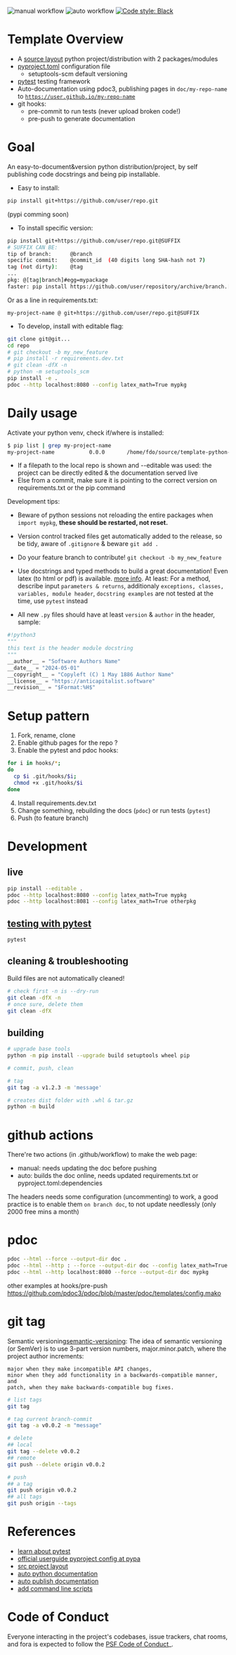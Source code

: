 ![manual workflow](https://github.com/fdobad/template-python-package/actions/workflows/manual.yml/badge.svg)
![auto workflow](https://github.com/fdobad/template-python-package/actions/workflows/auto.yml/badge.svg)
<a href=https://github.com/psf/black>![Code style: Black](https://img.shields.io/badge/code%20style-black-000000.svg)</a>

# Template Overview

* A [source layout][src-layout] python project/distribution with 2 packages/modules
* [pyproject.toml][pyproject_config] configuration file
    - setuptools-scm default versioning
* [pytest][pytest] testing framework
* Auto-documentation using pdoc3, publishing pages in `doc/my-repo-name` to [`https://user.github.io/my-repo-name`](https://fdobad.github.io/template-python-package)
* git hooks:
    - pre-commit to run tests (never upload broken code!)
    - pre-push to generate documentation

# Goal

An easy-to-document&version python distribution/project, by self publishing code docstrings and being pip installable.

* Easy to install:
```bash
pip install git+https://github.com/user/repo.git
```
(pypi comming soon)

* To install specific version:
```bash
pip install git+https://github.com/user/repo.git@SUFFIX
# SUFFIX CAN BE:
tip of branch:      @branch
specific commit:    @commit_id  (40 digits long SHA-hash not 7)
tag (not dirty):    @tag
...
pkg: @[tag|branch]#egg=mypackage
faster: pip install https://github.com/user/repository/archive/branch.[zip|wheel]
```
Or as a line in requirements.txt:
```
my-project-name @ git+https://github.com/user/repo.git@SUFFIX
```

* To develop, install with editable flag:
```bash
git clone git@git...
cd repo
# git checkout -b my_new_feature
# pip install -r requirements.dev.txt
# git clean -dfX -n
# python -m setuptools_scm
pip install -e .
pdoc --http localhost:8080 --config latex_math=True mypkg
```

# Daily usage 

Activate your python venv, check if/where is installed: 
```bash
$ pip list | grep my-project-name
my-project-name           0.0.0       /home/fdo/source/template-python-package
```
* If a filepath to the local repo is shown and --editable was used: the project can be directly edited & the documentation served live  
* Else from a commit, make sure it is pointing to the correct version on requirements.txt or the pip command

Development tips:
* Beware of python sessions not reloading the entire packages when `import mypkg`, __these should be restarted, not reset.__
* Version control tracked files get automatically added to the release, so be tidy, aware of `.gitignore` & beware `git add .`
* Do your feature branch to contribute! `git checkout -b my_new_feature`
* Use docstrings and typed methods to build a great documentation! Even latex (to html or pdf) is available. [more info](https://pdoc3.github.io/pdoc/doc/pdoc/#what-objects-are-documented). At least: For a method, describe input `parameters & returns`, additionaly `exceptions, classes, variables, module header`, `docstring examples` are not tested at the time, use `pytest` instead
    
* All new `.py` files should have at least `version` & `author` in the header, sample:
```python
#!python3
""" 
this text is the header module docstring
"""
__author__ = "Software Authors Name"
__date__ = "2024-05-01"
__copyright__ = "Copyleft (C) 1 May 1886 Author Name"
__license__ = "https://anticapitalist.software"
__revision__ = "$Format:%H$"
```

# Setup pattern

1. Fork, rename, clone
2. Enable github pages for the repo ?
3. Enable the pytest and pdoc hooks:
```bash
for i in hooks/*; 
do 
  cp $i .git/hooks/$i; 
  chmod +x .git/hooks/$i
done
```
4. Install requirements.dev.txt
5. Change something, rebuilding the docs (`pdoc`) or run tests (`pytest`)
6. Push (to feature branch)

# Development

## live
```bash
pip install --editable .
pdoc --http localhost:8080 --config latex_math=True mypkg
pdoc --http localhost:8081 --config latex_math=True otherpkg
```

## [testing with pytest][pytest]
```
pytest
```

## cleaning & troubleshooting
Build files are not automatically cleaned!
```bash
# check first -n is --dry-run
git clean -dfX -n
# once sure, delete them
git clean -dfX
```

## building
```bash
# upgrade base tools
python -m pip install --upgrade build setuptools wheel pip

# commit, push, clean

# tag
git tag -a v1.2.3 -m 'message'

# creates dist folder with .whl & tar.gz
python -m build
```

# github actions
There're two actions (in .github/workflow) to make the web page:

* manual: needs updating the doc before pushing  
* auto: builds the doc online, needs updated requirements.txt or pyproject.toml:dependencies  

The headers needs some configuration (uncommenting) to work, a good practice is to enable them `on branch doc`, to not update needlessly (only 2000 free mins a month)

# pdoc
```bash
pdoc --html --force --output-dir doc .
pdoc --html --http : --force --output-dir doc --config latex_math=True .
pdoc --html --http localhost:8080 --force --output-dir doc mypkg
```
other examples at hooks/pre-push  
https://github.com/pdoc3/pdoc/blob/master/pdoc/templates/config.mako

# git tag
Semantic versioning[semantic-versioning]: The idea of semantic versioning (or SemVer) is to use 3-part version numbers, major.minor.patch, where the project author increments:

    major when they make incompatible API changes,
    minor when they add functionality in a backwards-compatible manner, and
    patch, when they make backwards-compatible bug fixes.

```bash
# list tags
git tag

# tag current branch-commit
git tag -a v0.0.2 -m "message"

# delete 
## local
git tag --delete v0.0.2
## remote
git push --delete origin v0.0.2

# push 
## a tag
git push origin v0.0.2
## all tags
git push origin --tags
```

# References
* [learn about pytest][pytest]
* [official userguide pyproject config at pypa][pyproject_config]  
* [src project layout][src-layout]  
* [auto python documentation][auto-document]  
* [auto publish documentation][auto-publish-docs]  
* [add command line scripts][cli-scripts]  

# Code of Conduct

Everyone interacting in the project's codebases, issue trackers,
chat rooms, and fora is expected to follow the
[PSF Code of Conduct](https://www.python.org/psf/conduct/)_.

[pyproject_config]: https://setuptools.pypa.io/en/latest/userguide/pyproject_config.html
[src-layout]: https://setuptools.pypa.io/en/latest/userguide/package_discovery.html#src-layout
[cli-scripts]: https://setuptools.pypa.io/en/latest/userguide/entry_point.html
[auto-document]: https://pdoc3.github.io/pdoc
[auto-publish-docs]: https://github.com/mitmproxy/pdoc/blob/main/.github/workflows/docs.yml
[pytest]: https://docs.pytest.org/en/latest/getting-started.html
[semantic-versioning]: https://packaging.python.org/en/latest/discussions/versioning/#valid-version-numbers
